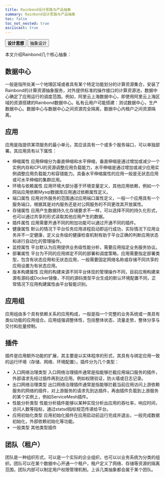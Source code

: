 ```yaml
---
title: Rainbond设计思路与产品抽象
summary: Rainbond设计思路与产品抽象
toc: false
toc_not_nested: true
asciicast: true
---
```

<div class="filters filters-big clearfix">
    <a href="design-concept.html"><button class="filter-button"><strong>设计思想</strong></button></a>
    <a href="abstraction.html"><button class="filter-button current">抽象设计</button></a>
</div>

<div id="toc"></div>

本文介绍Rainbond几个核心抽象：

## 数据中心
一般是指所处某一个地理区域或者具有某个特定功能划分的计算资源集合，安装了Rainbond的计算资源抽象服务，对外提供标准的操作接口的计算资源池，数据中心确定了应用运行的调度范围。例如，阿里云上海数据中心，即使用阿里云上海区域的资源搭建的Rainbond数据中心。私有云用户可能搭建：测试数据中心，生产数据中心。数据中心与数据中心之间资源完全隔离，数据中心内租户之间资源隔离。
## 应用
应用是指提供某项服务的最小单元，其应该具有一个或多个服务端口，可以单独部署。其应用具有以下属性：
* 伸缩属性
  应用伸缩分为垂直伸缩和水平伸缩，垂直伸缩是通过增加或减少一个实例内存和CPU的资源调整应用负载能力，水平伸缩是通过增加或减少应用实例调整应用负载能力和容错能力。具备水平伸缩属性的应用一般是无状态应用或可水平伸缩的集群应用。
* 环境与依赖属性
  应用环境大部分基于环境变量定义，其他应用依赖，例如一个网站应用依赖Mysql数据库应用通过依赖属性定义。
* 端口属性
  应用对外服务的范围通过应用端口属性定义，一般一个应用具有一个服务端口，根据其是对内服务还是对公网服务的不同更改其开放属性。
* 存储属性
  应用产生数据持久化存储要求不一样，可以选择不同的持久化形式，也可以通过共享的形式读取其他应用产生的数据。
* 插件属性
  应用需要开通不同的附加功能可以通过开通不同的插件。
* 健康属性
  默认的情况下平台任务应用进程启动即运行成功，实际情况下应用业务并不一定健康，定义业务级的健康检查机制有助于平台正确的判断应用状态和进行自动化的管理操作。
* 监控属性
  平台默认为应用提供业务级性能分析，需要应用指定业务服务协议。
* 部署属性
  平台为不同的应用绑定不同的部署和调度策略，应用需要指定部署类型，包含有状态应用和无状态应用，一般需要固定网络名称或存储不同共享的应用设置为有状态应用。
* 版本构建属性
  应用的构建来源不同平台体现的管理操作不同，目前应用构建来源有源码或Docker镜像，不同的源码类型平台生成的默认环境配置不同，正常情况下应用构建属性由平台智能识别。
## 应用组
应用组由多个具有依赖关系的应用构成，一般是指一个完整的业务系统或一类具有类似功能的应用组合。应用组强调整体性，包括整体状态，流量走势，整体分享与交付和批量控制。
## 插件
插件是应用额外功能的扩展，其主要是以实体程序的形式，其具有与绑定应用一致的运行环境（存储、网络、环境配置）。插件分为几个类型：
* 入口网络治理类型
  入口网络治理插件通常是指能够拦截应用端口服务的插件，外部请求先经过插件再到达应用。例如权限验证，防火墙或日志记录。
* 出口网络治理类型
  出口网络治理插件通常是指能够拦截当前应用访问上游依赖服务的网络的插件，对上游服务的请求先到达插件，再由插件负载到上游服务的某个实例上，例如ServiceMesh插件。
* 性能分析类型
  性能分析插件能够以某种实现分析出应用的吞吐率，响应时间，访问人数等指标，通过statsd指标规范传递给平台。
* 应用初始化类型
  应用初始化插件在应用启动前运行完成并退出，一般完成数据初始化，外部依赖初始化等功能。
* 一般类型
  其他类型插件
## 团队（租户）
团队是一种组织形式，可以是一个实际的企业组织，也可以以业务系统为分类的组织。团队可以在某个数据中心开通一个租户，租户定义了网络、存储等资源的隔离范围，团队内部可以制定用户权限管理机制。上诉几类抽象都会属于某个团队。




